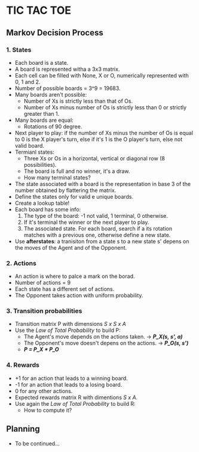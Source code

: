 # TIC TAC TOE
## Markov Decision Process
### 1. States
- Each board is a state.
- A board is represented witha a 3x3 matrix.
- Each cell can be filled with None, X or O, numerically represented with 0, 1 and 2.
- Number of possible boards = 3^9 = 19683.
- Many boards aren't possible:
    - Number of Xs is strictly less than that of Os.
    - Number of Xs minus number of Os is strictly less than 0 or strictly greater than 1.
- Many boards are equal:
    - Rotations of 90 degree.
- Next player to play: if the number of Xs minus the number of Os is equal to 0 is the X player's turn, else if it's 1 is the O player's turn, else not valid board.
- Termianl states: 
    - Three Xs or Os in a horizontal, vertical or diagonal row (8 possibilities).
    - The board is full and no winner, it's a draw.
    - How many terminal states?
- The state associated with a board is the representation in base 3 of the number obtained by flattering the matrix.
- Define the states only for valid e unique boards.
- Create a lookup table!
- Each board has some info:
    1. The type of the board: -1 not valid, 1 terminal, 0 otherwise.
    2. If it's terminal the winner or the next player to play.
    3. The associated state. For each board, search if a its rotation matches with a previous one, otherwise define a new state.
- Use **afterstates**: a tranisiton from a state s to a new state s' depens on the moves of the Agent and of the Opponent.

### 2. Actions
- An action is where to palce a mark on the borad.
- Number of actions = 9
- Each state has a different set of actions.
- The Opponent takes action with uniform probability.

### 3. Transition probabilities
- Transition matrix P with dimensions *S x S x A*
- Use the *Law of Total Probability* to build P:
    - The Agent's move depends on the actions taken. -> ***P_X(s, s', a)***
    - The Opponent's move doesn't depens on the actions. -> ***P_O(s, s')***
    - ***P = P_X * P_O***

### 4. Rewards
- +1 for an action that leads to a winning board.
- -1 for an action that leads to a losing board.
- 0 for any other actions.
- Expected rewards matrix R with dimentions *S x A*.
- Use again the *Law of Total Probability* to build R:
    - How to compute it?

## Planning
- To be continued...
